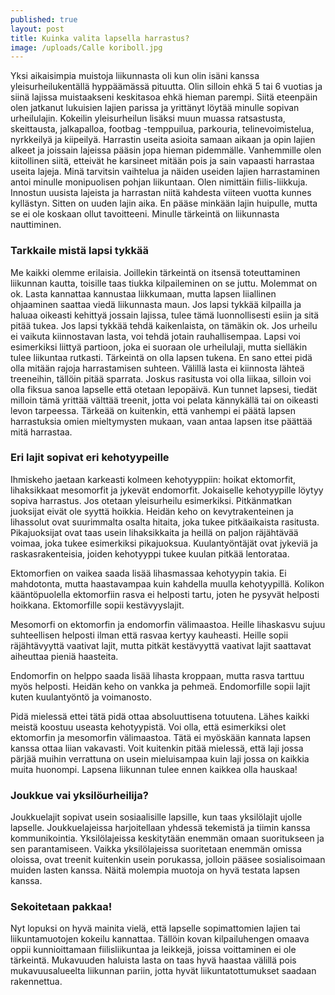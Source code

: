 ```yaml
---
published: true
layout: post
title: Kuinka valita lapsella harrastus? 
image: /uploads/Calle koriboll.jpg
---
```



Yksi aikaisimpia muistoja liikunnasta oli kun olin isäni kanssa yleisurheilukentällä hyppäämässä pituutta. 
Olin silloin ehkä 5 tai 6 vuotias ja siinä lajissa muistaakseni keskitasoa ehkä hieman parempi. 
Siitä eteenpäin olen jatkanut lukuisien lajien parissa ja yrittänyt löytää minulle sopivan urheilulajin. 
Kokeilin yleisurheilun lisäksi muun muassa ratsastusta, skeittausta, jalkapalloa, footbag -temppuilua, parkouria, 
telinevoimistelua, nyrkkeilyä ja kiipeilyä. Harrastin useita asioita samaan aikaan ja opin lajien alkeet ja joissain 
lajeissa pääsin jopa hieman pidemmälle. Vanhemmille olen kiitollinen siitä, etteivät he karsineet mitään pois ja sain 
vapaasti harrastaa useita lajeja. Minä tarvitsin vaihtelua ja näiden useiden lajien harrastaminen antoi minulle monipuolisen 
pohjan liikuntaan. Olen nimittäin fiilis-liikkuja. Innostun uusista lajeista ja harrastan niitä kahdesta viiteen vuotta kunnes 
kyllästyn. Sitten on uuden lajin aika. En pääse minkään lajin huipulle, mutta se ei ole koskaan ollut tavoitteeni. 
Minulle tärkeintä on liikunnasta nauttiminen.

### Tarkkaile mistä lapsi tykkää

Me kaikki olemme erilaisia. Joillekin tärkeintä on itsensä toteuttaminen liikunnan kautta, toisille taas tiukka 
kilpaileminen on se juttu. Molemmat on ok. Lasta kannattaa kannustaa liikkumaan, mutta lapsen liiallinen ohjaaminen 
saattaa viedä liikunnasta maun. Jos lapsi tykkää kilpailla ja haluaa oikeasti kehittyä jossain lajissa, tulee tämä 
luonnollisesti esiin ja sitä pitää tukea. Jos lapsi tykkää tehdä kaikenlaista, on tämäkin ok. Jos urheilu ei vaikuta 
kiinnostavan lasta, voi tehdä jotain rauhallisempaa. Lapsi voi esimerkiksi liittyä partioon, joka ei suoraan ole urheilulaji, 
mutta sielläkin tulee liikuntaa rutkasti. Tärkeintä on olla lapsen tukena. En sano ettei pidä olla mitään rajoja harrastamisen 
suhteen. Välillä lasta ei kiinnosta lähteä treeneihin, tällöin pitää sparrata. Joskus rasitusta voi olla liikaa, 
silloin voi olla fiksua sanoa lapselle että otetaan lepopäivä. Kun tunnet lapsesi, tiedät milloin tämä yrittää 
välttää treenit, jotta voi pelata kännykällä tai on oikeasti levon tarpeessa. Tärkeää on kuitenkin, että vanhempi ei päätä 
lapsen harrastuksia omien mieltymysten mukaan, vaan antaa lapsen itse päättää mitä harrastaa.

### Eri lajit sopivat eri kehotyypeille

Ihmiskeho jaetaan karkeasti kolmeen kehotyyppiin: hoikat ektomorfit, lihaksikkaat mesomorfit ja jykevät endomorfit. 
Jokaiselle kehotyypille löytyy sopiva harrastus. Jos otetaan yleisurheilu esimerkiksi. Pitkänmatkan juoksijat eivät ole 
syyttä hoikkia. Heidän keho on kevytrakenteinen ja lihassolut ovat suurimmalta osalta hitaita, joka tukee pitkäaikaista 
rasitusta. Pikajuoksijat ovat taas usein lihaksikkaita ja heillä on paljon räjähtävää voimaa, joka tukee esimerkiksi 
pikajuoksua. Kuulantyöntäjät ovat jykeviä ja raskasrakenteisia, joiden kehotyyppi tukee kuulan pitkää lentorataa.

Ektomorfien on vaikea saada lisää lihasmassaa kehotyypin takia. Ei mahdotonta, mutta haastavampaa kuin kahdella muulla 
kehotyypillä. Kolikon kääntöpuolella ektomorfiin rasva ei helposti tartu, joten he pysyvät helposti hoikkana. 
Ektomorfille sopii kestävyyslajit.

Mesomorfi on ektomorfin ja endomorfin välimaastoa. Heille lihaskasvu sujuu suhteellisen helposti ilman että rasvaa 
kertyy kauheasti. Heille sopii räjähtävyyttä vaativat lajit, mutta pitkät kestävyyttä vaativat lajit saattavat aiheuttaa 
pieniä haasteita. 

Endomorfin on helppo saada lisää lihasta kroppaan, mutta rasva tarttuu myös helposti. Heidän keho on vankka ja pehmeä. 
Endomorfille sopii lajit kuten kuulantyöntö ja voimanosto.

Pidä mielessä ettei tätä pidä ottaa absoluuttisena totuutena. Lähes kaikki meistä koostuu useasta kehotyypistä. 
Voi olla, että esimerkiksi olet ektomorfin ja mesomorfin välimaastoa. Tätä ei myöskään kannata lapsen kanssa ottaa 
liian vakavasti. Voit kuitenkin pitää mielessä, että laji jossa pärjää muihin verrattuna on usein mieluisampaa kuin laji 
jossa on kaikkia muita huonompi. Lapsena liikunnan tulee ennen kaikkea olla hauskaa!

### Joukkue vai yksilöurheilija?

Joukkuelajit sopivat usein sosiaalisille lapsille, kun taas yksilölajit ujolle lapselle. Joukkuelajeissa harjoitellaan 
yhdessä tekemistä ja tiimin kanssa kommunikointia. Yksilölajeissa keskitytään enemmän omaan suoritukseen ja sen parantamiseen. 
Vaikka yksilölajeissa suoritetaan enemmän omissa oloissa, ovat treenit kuitenkin usein porukassa, jolloin pääsee 
sosialisoimaan muiden lasten kanssa. Näitä molempia muotoja on hyvä testata lapsen kanssa. 

### Sekoitetaan pakkaa!

Nyt lopuksi on hyvä mainita vielä, että lapselle sopimattomien lajien tai liikuntamuotojen kokeilu kannattaa. 
Tällöin kovan kilpailuhengen omaava oppii kunnioittamaan fiilisliikuntaa ja leikkejä, joissa voittaminen ei ole tärkeintä. 
Mukavuuden haluista lasta on taas hyvä haastaa välillä pois mukavuusalueelta liikunnan pariin, jotta hyvät 
liikuntatottumukset saadaan rakennettua.

